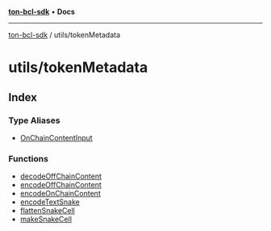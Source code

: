 [**ton-bcl-sdk**](../../README.md) • **Docs**

***

[ton-bcl-sdk](../../modules.md) / utils/tokenMetadata

# utils/tokenMetadata

## Index

### Type Aliases

- [OnChainContentInput](type-aliases/OnChainContentInput.md)

### Functions

- [decodeOffChainContent](functions/decodeOffChainContent.md)
- [encodeOffChainContent](functions/encodeOffChainContent.md)
- [encodeOnChainContent](functions/encodeOnChainContent.md)
- [encodeTextSnake](functions/encodeTextSnake.md)
- [flattenSnakeCell](functions/flattenSnakeCell.md)
- [makeSnakeCell](functions/makeSnakeCell.md)
